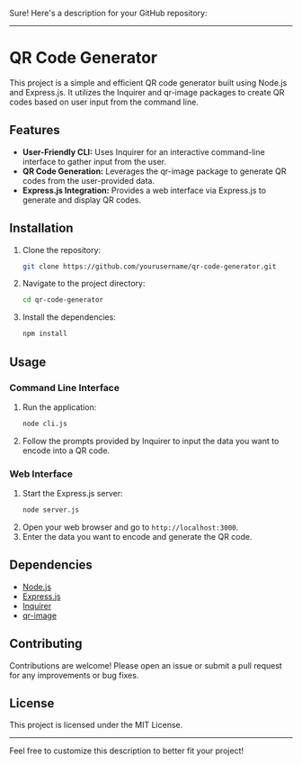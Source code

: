 Sure! Here's a description for your GitHub repository:

---

# QR Code Generator

This project is a simple and efficient QR code generator built using Node.js and Express.js. It utilizes the Inquirer and qr-image packages to create QR codes based on user input from the command line.

## Features

- **User-Friendly CLI:** Uses Inquirer for an interactive command-line interface to gather input from the user.
- **QR Code Generation:** Leverages the qr-image package to generate QR codes from the user-provided data.
- **Express.js Integration:** Provides a web interface via Express.js to generate and display QR codes.

## Installation

1. Clone the repository:
   ```bash
   git clone https://github.com/yourusername/qr-code-generator.git
   ```
2. Navigate to the project directory:
   ```bash
   cd qr-code-generator
   ```
3. Install the dependencies:
   ```bash
   npm install
   ```

## Usage

### Command Line Interface

1. Run the application:
   ```bash
   node cli.js
   ```
2. Follow the prompts provided by Inquirer to input the data you want to encode into a QR code.

### Web Interface

1. Start the Express.js server:
   ```bash
   node server.js
   ```
2. Open your web browser and go to `http://localhost:3000`.
3. Enter the data you want to encode and generate the QR code.

## Dependencies

- [Node.js](https://nodejs.org/)
- [Express.js](https://expressjs.com/)
- [Inquirer](https://www.npmjs.com/package/inquirer)
- [qr-image](https://www.npmjs.com/package/qr-image)

## Contributing

Contributions are welcome! Please open an issue or submit a pull request for any improvements or bug fixes.

## License

This project is licensed under the MIT License.

---

Feel free to customize this description to better fit your project!